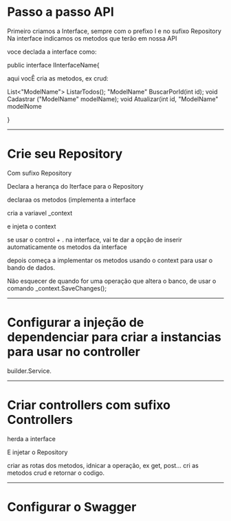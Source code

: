 # Passo a passo API


Primeiro criamos a Interface, sempre com o prefixo  I e no sufixo Repository
Na interface indicamos os metodos que terão em nossa API

voce declada a interface como:

public interface IInterfaceName{

aqui vocÊ cria as metodos, ex crud:

List<"ModelName"> ListarTodos();
"ModelName" BuscarPorId(int id);
void Cadastrar ("ModelName" modelName);
void Atualizar(int id, "ModelName" modelNome

}

--------------------------------------------------------------------------------------

# Crie seu Repository

Com sufixo Repository

Declara a herança do Iterface para o Repository

declaraa os metodos (implementa a interface

cria a variavel _context

e injeta o context 

se usar o control + . na interface, vai te dar a opção de inserir automaticamente os metodos da interface

depois começa a implementar os metodos usando o context para usar o bando de dados.

Não esquecer de quando for uma operação que altera o banco, de usar o comando _context.SaveChanges();

-------------------------------------------------------------------------------------------------------

# Configurar a injeção de dependenciar para criar a instancias para usar no controller

builder.Service.


-------------------------------------------------------------------------------------------------------

# Criar controllers com sufixo Controllers

herda a interface

E injetar o Repository

criar as rotas dos metodos, idnicar a operação, ex get, post...
cri as metodos crud
e retornar o codigo.


-----------------------------------------------------------------------------------------------------
# Configurar o Swagger

